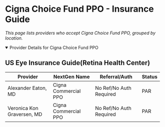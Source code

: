 # Cigna Choice Fund PPO - Insurance Guide

*This page lists providers who accept Cigna Choice Fund PPO, grouped by location.*

<details open><summary>Provider Details for Cigna Choice Fund PPO</summary>

## US Eye Insurance Guide(Retina Health Center)

| Provider | NextGen Name | Referral/Auth | Status |
|----------|-------------|--------------|--------|
| Alexander Eaton, MD | Cigna Commercial PPO | No Ref/No Auth Required | PAR |
| Veronica Kon Graversen, MD | Cigna Commercial PPO | No Ref/No Auth Required | PAR |

</details>

